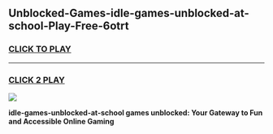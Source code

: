 
## Unblocked-Games-idle-games-unblocked-at-school-Play-Free-6otrt
<h3>
<a href="https://premium76.site?title=idle-games-unblocked-at-school&ref=23A">CLICK TO PLAY</a></h3>
<hr>

<h3>
<a href="https://premium76.site?title=idle-games-unblocked-at-school&ref=23A">CLICK 2 PLAY</a>
  
</h3>

<a href="https://premium76.site?title=idle-games-unblocked-at-school&ref=23A"><img src="https://clearcache.store/games.png"></a>


**idle-games-unblocked-at-school games unblocked: Your Gateway to Fun and Accessible Online Gaming**
